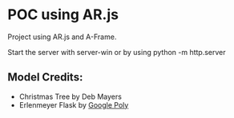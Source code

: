 # POC using AR.js

Project using AR.js and A-Frame.

Start the server with server-win or by using python -m http.server

## Model Credits:
* Christmas Tree by Deb Mayers
* Erlenmeyer Flask by [Google Poly](https://poly.google.com/view/advGpqPqy0P)